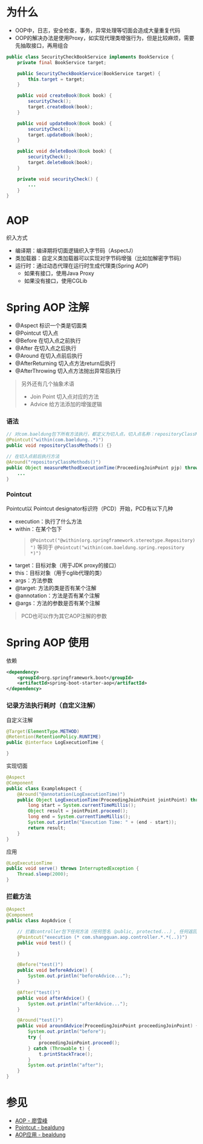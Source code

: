 # 为什么
- OOP中，日志，安全检查，事务，异常处理等切面会造成大量重复代码
- OOP的解决办法是使用Proxy，如实现代理类增强行为，但是比较麻烦，需要先抽取接口，再用组合
```java
public class SecurityCheckBookService implements BookService {
    private final BookService target;

    public SecurityCheckBookService(BookService target) {
        this.target = target;
    }

    public void createBook(Book book) {
        securityCheck();
        target.createBook(book);
    }

    public void updateBook(Book book) {
        securityCheck();
        target.updateBook(book);
    }

    public void deleteBook(Book book) {
        securityCheck();
        target.deleteBook(book);
    }

    private void securityCheck() {
        ...
    }
}
```


# AOP
织入方式
- 编译期：编译期将切面逻辑织入字节码（AspectJ）
- 类加载器：自定义类加载器可以实现对字节码增强（比如加解密字节码）
- 运行时：通过动态代理在运行时生成代理类(Spring AOP)
    - 如果有接口，使用Java Proxy
    - 如果没有接口，使用CGLib

# Spring AOP 注解
- @Aspect 标识一个类是切面类
- @Pointcut 切入点
- @Before 在切入点之前执行
- @After 在切入点之后执行
- @Around 在切入点前后执行
- @AfterReturning 切入点方法return后执行
- @AfterThrowing 切入点方法抛出异常后执行
> 另外还有几个抽象术语
>  - Join Point 切入点对应的方法
>  - Advice 给方法添加的增强逻辑

### 语法
```java
// 对com.baeldung包下所有方法执行，都定义为切入点，切入点名称：repositoryClassMethods
@Pointcut("within(com.baeldung..*)")
public void repositoryClassMethods() {}

// 在切入点前后执行方法
@Around("repositoryClassMethods()")
public Object measureMethodExecutionTime(ProceedingJoinPoint pjp) throws Throwable {
    ...
}
```

### Pointcut
Pointcut以 Pointcut designator标识符（PCD）开始，PCD有以下几种
- execution：执行了什么方法
- within：在某个包下
    > `@Pointcut("@within(org.springframework.stereotype.Repository)")` 等同于
    > `@Pointcut("within(com.baeldung.spring.repository *)")`
- target：目标对象（用于JDK proxy的接口）
- this：目标对象（用于cglib代理的类）
- args：方法参数
- @target: 方法的类是否有某个注解
- @annotation：方法是否有某个注解
- @args：方法的参数是否有某个注解
> PCD也可以作为其它AOP注解的参数


# Spring AOP 使用
依赖
```xml
<dependency>
    <groupId>org.springframework.boot</groupId>
    <artifactId>spring-boot-starter-aop</artifactId>
</dependency>
```

### 记录方法执行耗时（自定义注解）
自定义注解
```java
@Target(ElementType.METHOD)
@Retention(RetentionPolicy.RUNTIME)
public @interface LogExecutionTime {

}
```
实现切面
```java
@Aspect
@Component
public class ExampleAspect {
    @Around("@annotation(LogExecutionTime)")
    public Object LogExecutionTime(ProceedingJointPoint jointPoint) throws Throwable {
        long start = System.currentTimeMillis();
        Object result = jointPoint.proceed();
        long end = System.currentTimeMillis();
        System.out.println("Execution Time: " + (end - start));
        return result;
    }
}
```
应用
```java
@LogExecutionTime
public void serve() throws InterruptedException {
    Thread.sleep(2000);
}
```

### 拦截方法
```java
@Aspect
@Component
public class AopAdvice {

    // 拦截controller包下任何方法（任何签名（public, protected...）, 任何返回类型，任何参数）
    @Pointcut("execution (* com.shangguan.aop.controller.*.*(..))")
    public void test() {

    }

    @Before("test()")
    public void beforeAdvice() {
        System.out.println("beforeAdvice...");
    }

    @After("test()")
    public void afterAdvice() {
        System.out.println("afterAdvice...");
    }

    @Around("test()")
    public void aroundAdvice(ProceedingJoinPoint proceedingJoinPoint) {
        System.out.println("before");
        try {
            proceedingJoinPoint.proceed();
        } catch (Throwable t) {
            t.printStackTrace();
        }
        System.out.println("after");
    }
}
```

# 参见
- [AOP - 廖雪峰](https://www.liaoxuefeng.com/wiki/1252599548343744/1266265125480448)
- [Pointcut - bealdung](https://www.baeldung.com/spring-aop-pointcut-tutorial)
- [AOP应用 - bealdung](https://www.baeldung.com/spring-aop-annotation)